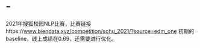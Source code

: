 # -
2021年搜狐校园NLP比赛，比赛链接https://www.biendata.xyz/competition/sohu_2021/?source=edm_one
初期的baseline，线上成绩在0.69，还需要进行优化。
